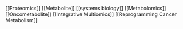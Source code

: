 [[Proteomics]]
[[Metabolite]]
[[systems biology]]
[[Metabolomics]]
[[Oncometabolite]]
[[Integrative Multiomics]]
[[Reprogramming Cancer Metabolism]]
